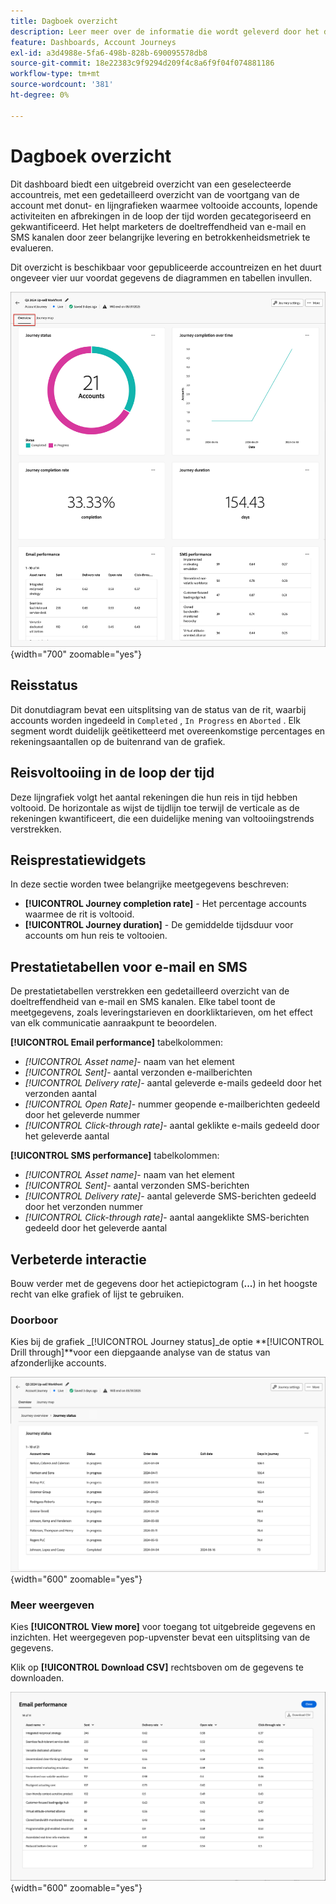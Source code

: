 ```yaml
---
title: Dagboek overzicht
description: Leer meer over de informatie die wordt geleverd door het dashboard Overzicht van de Reis en hoe u hiermee uw strategie voor het bijhouden en beheren van uw accountriseizen kunt volgen.
feature: Dashboards, Account Journeys
exl-id: a3d4988e-5fa6-498b-828b-690095578db8
source-git-commit: 18e22383c9f9294d209f4c8a6f9f04f074881186
workflow-type: tm+mt
source-wordcount: '381'
ht-degree: 0%

---
```


# Dagboek overzicht

Dit dashboard biedt een uitgebreid overzicht van een geselecteerde accountreis, met een gedetailleerd overzicht van de voortgang van de account met donut- en lijngrafieken waarmee voltooide accounts, lopende activiteiten en afbrekingen in de loop der tijd worden gecategoriseerd en gekwantificeerd. Het helpt marketers de doeltreffendheid van e-mail en SMS kanalen door zeer belangrijke levering en betrokkenheidsmetriek te evalueren.

Dit overzicht is beschikbaar voor gepubliceerde accountreizen en het duurt ongeveer vier uur voordat gegevens de diagrammen en tabellen invullen.

![ Overzicht van de Reis ](./assets/journey-overview.png){width="700" zoomable="yes"}

## Reisstatus

Dit donutdiagram bevat een uitsplitsing van de status van de rit, waarbij accounts worden ingedeeld in `Completed` , `In Progress` en `Aborted` . Elk segment wordt duidelijk geëtiketteerd met overeenkomstige percentages en rekeningsaantallen op de buitenrand van de grafiek.

## Reisvoltooiing in de loop der tijd

Deze lijngrafiek volgt het aantal rekeningen die hun reis in tijd hebben voltooid. De horizontale as wijst de tijdlijn toe terwijl de verticale as de rekeningen kwantificeert, die een duidelijke mening van voltooiingstrends verstrekken.

## Reisprestatiewidgets

In deze sectie worden twee belangrijke meetgegevens beschreven:

* **[!UICONTROL Journey completion rate]** - Het percentage accounts waarmee de rit is voltooid.
* **[!UICONTROL Journey duration]** - De gemiddelde tijdsduur voor accounts om hun reis te voltooien.

## Prestatietabellen voor e-mail en SMS

De prestatietabellen verstrekken een gedetailleerd overzicht van de doeltreffendheid van e-mail en SMS kanalen. Elke tabel toont de meetgegevens, zoals leveringstarieven en doorkliktarieven, om het effect van elk communicatie aanraakpunt te beoordelen.

**[!UICONTROL Email performance]** tabelkolommen:

* _[!UICONTROL Asset name]_- naam van het element
* _[!UICONTROL Sent]_- aantal verzonden e-mailberichten
* _[!UICONTROL Delivery rate]_- aantal geleverde e-mails gedeeld door het verzonden aantal
* _[!UICONTROL Open Rate]_- nummer geopende e-mailberichten gedeeld door het geleverde nummer
* _[!UICONTROL Click-through rate]_- aantal geklikte e-mails gedeeld door het geleverde aantal

**[!UICONTROL SMS performance]** tabelkolommen:

* _[!UICONTROL Asset name]_- naam van het element
* _[!UICONTROL Sent]_- aantal verzonden SMS-berichten
* _[!UICONTROL Delivery rate]_- aantal geleverde SMS-berichten gedeeld door het verzonden nummer
* _[!UICONTROL Click-through rate]_- aantal aangeklikte SMS-berichten gedeeld door het geleverde aantal
<!-- 
To generate a shareable PDF of your current view, click **[!UICONTROL Export]** at the top right of the page. -->

## Verbeterde interactie

Bouw verder met de gegevens door het actiepictogram (**...**) in het hoogste recht van elke grafiek of lijst te gebruiken.

### Doorboor

Kies bij de grafiek _[!UICONTROL Journey status]_de optie **[!UICONTROL Drill through]**voor een diepgaande analyse van de status van afzonderlijke accounts.

![ de boor door voor de grafiekgegevens ](./assets/journey-status-drill-through.png){width="600" zoomable="yes"}
<!--
The applied global filters are carried over to the view and displayed at the top. Click the _Filter_ icon at the top left to filter the data display by journey.-->

### Meer weergeven

Kies **[!UICONTROL View more]** voor toegang tot uitgebreide gegevens en inzichten. Het weergegeven pop-upvenster bevat een uitsplitsing van de gegevens.

Klik op **[!UICONTROL Download CSV]** rechtsboven om de gegevens te downloaden.

![ Mening uitgebreide gegevens ](./assets/journey-email-performance-view-more.png){width="600" zoomable="yes"}
